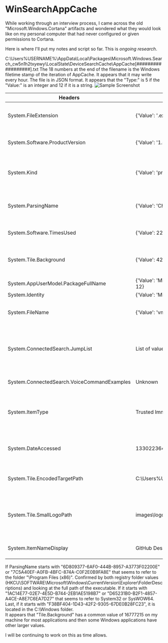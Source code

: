 # WinSearchAppCache

While working through an interview process, I came across the old "Microsoft.Windows.Cortana" artifacts and wondered what they would look like on my personal computer that had never configured or given permissions to Cortana. 

Here is where I'll put my notes and script so far. This is *ongoing research*. 

C:\Users\%USERNAME%\AppData\Local\Packages\Microsoft.Windows.Search_cw5n1h2txyewy\LocalState\DeviceSearchCache\AppCache[##################].txt 
The 18 numbers at the end of the filename is the Windows filetime stamp of the iteration of AppCache. It appears that it may write every hour. 
The file is in JSON format. It appears that the "Type:" is 5 if the "Value:" is an integer and 12 if it is a string. 
![Sample Screenshot](https://user-images.githubusercontent.com/88520889/179432469-de404371-80a4-4490-9b13-86d59ab8d54b.png)

|Headers|Sample|Hypothesis|
|---|---|---|
|System.FileExtension|{'Value': '.exe', 'Type': 12}|The file extension for the indexed file.|
|System.Software.ProductVersion|{'Value': '1.0.4.0', 'Type': 12}|If available, the product version for the application.|
|System.Kind|{'Value': 'program', 'Type': 12}|Program, document, link, and unknown are the options.|	
|System.ParsingName|{'Value': 'Chrome', 'Type': 12}|Anything from app name, to full path, to an AutoGenerated GUID|
|System.Software.TimesUsed|{'Value': 221, 'Type': 5}|Does not match other artifacts|
|System.Tile.Background|{'Value': 4280291898, 'Type': 5}|Unsure, may be whether the app also runs in the background?|
|System.AppUserModel.PackageFullName|{'Value': 'Microsoft.BingWeather_4.53.41681.0_x64__8wekyb3d8bbwe', 'Type': 12}|Full name|
|System.Identity|{'Value': 'Microsoft.BingWeather_8wekyb3d8bbwe', 'Type': 12}|Short name|
|System.FileName|{'Value': 'vmware', 'Type': 12}|Actual filename without extension|
|System.ConnectedSearch.JumpList|List of values, in Screenshot|Contains jumplists for some items that don't have jumplists in the normal location|
|System.ConnectedSearch.VoiceCommandExamples|Unknown|Not sure yet, all my rows were blank.|
|System.ItemType|Trusted Immersive|Options on my machine are "Trusted Immersive", "Immersive", or "Desktop"|
|System.DateAccessed|133022364739230000|Date of access in Windows Filetime - not last access for all|
|System.Tile.EncodedTargetPath|C:\Users\%USERNAME%\AppData\Local\Programs\Python\Python310\pythonw.exe|May be full file path or same as ParsingName|		
|System.Tile.SmallLogoPath|images\logo.png|Mostly Windows services have this, looks like part of path to the logo/icon image|
|System.ItemNameDisplay|GitHub Desktop|Basic application display name.

If ParsingName starts with "6D809377-6AF0-444B-8957-A3773F02200E" or "7C5A40EF-A0FB-4BFC-874A-C0F2E0B9FA8E" that seems to refer to the folder "\Program Files (x86)\". Confirmed by both registry folder values (HKCU\SOFTWARE\Microsoft\Windows\CurrentVersion\Explorer\FolderDescriptions) and looking at the full path of the executable. If it starts with "1AC14E77-02E7-4E5D-B744-2EB1AE5198B7" or "D65231B0-B2F1-4857-A4CE-A8E7C6EA7D27" that seems to refer to System32 or SysWOW64. Last, if it starts with "F38BF404-1D43-42F2-9305-67DE0B28FC23", it is located in the C:\Windows folder.  
It appears that "Tile.Background" has a common value of 16777215 on my machine for most applications and then some Windows applications have other larger values.

I will be continuing to work on this as time allows. 
